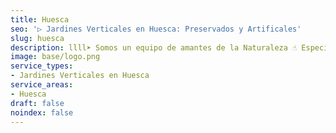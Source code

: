 ```yaml
---
title: Huesca
seo: '▷ Jardines Verticales en Huesca: Preservados y Artificales'
slug: huesca
description: llll➤ Somos un equipo de amantes de la Naturaleza ☝ Especializadas en Diseño de Interiores con Jardines Verticales en Huesca.
image: base/logo.png
service_types:
- Jardines Verticales en Huesca
service_areas:
- Huesca
draft: false
noindex: false
---
```

